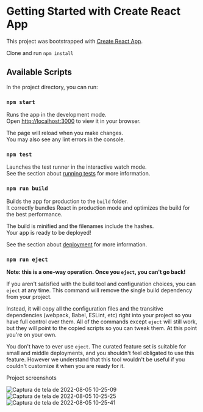 # Getting Started with Create React App

This project was bootstrapped with [Create React App](https://github.com/facebook/create-react-app).

Clone and run `npm install`

## Available Scripts

In the project directory, you can run:

### `npm start`

Runs the app in the development mode.\
Open [http://localhost:3000](http://localhost:3000) to view it in your browser.

The page will reload when you make changes.\
You may also see any lint errors in the console.

### `npm test`

Launches the test runner in the interactive watch mode.\
See the section about [running tests](https://facebook.github.io/create-react-app/docs/running-tests) for more information.

### `npm run build`

Builds the app for production to the `build` folder.\
It correctly bundles React in production mode and optimizes the build for the best performance.

The build is minified and the filenames include the hashes.\
Your app is ready to be deployed!

See the section about [deployment](https://facebook.github.io/create-react-app/docs/deployment) for more information.

### `npm run eject`

**Note: this is a one-way operation. Once you `eject`, you can't go back!**

If you aren't satisfied with the build tool and configuration choices, you can `eject` at any time. This command will remove the single build dependency from your project.

Instead, it will copy all the configuration files and the transitive dependencies (webpack, Babel, ESLint, etc) right into your project so you have full control over them. All of the commands except `eject` will still work, but they will point to the copied scripts so you can tweak them. At this point you're on your own.

You don't have to ever use `eject`. The curated feature set is suitable for small and middle deployments, and you shouldn't feel obligated to use this feature. However we understand that this tool wouldn't be useful if you couldn't customize it when you are ready for it.

Project screenshots

![Captura de tela de 2022-08-05 10-25-09](https://user-images.githubusercontent.com/11844740/183086886-bd43c86b-3a71-4f72-8dd3-472418ec0ec9.png)
![Captura de tela de 2022-08-05 10-25-25](https://user-images.githubusercontent.com/11844740/183086882-0a8fba8f-d925-4886-afd5-10aaeee22874.png)
![Captura de tela de 2022-08-05 10-25-41](https://user-images.githubusercontent.com/11844740/183086874-3785e580-bf8d-400c-a4c9-7a25dc645dcb.png)

